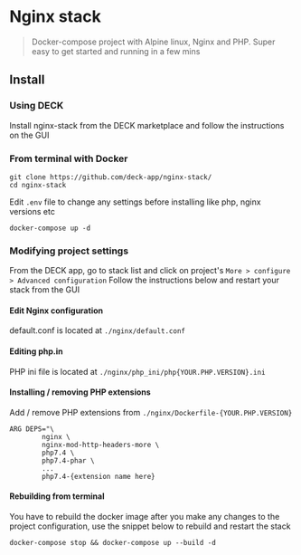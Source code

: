 # Nginx stack

> Docker-compose project with Alpine linux, Nginx and PHP. Super easy to get started and running in a few mins

## Install

### Using DECK

Install nginx-stack from the DECK marketplace and follow the instructions on the GUI

### From terminal with Docker

```
git clone https://github.com/deck-app/nginx-stack/
cd nginx-stack
```

Edit `.env` file to change any settings before installing like php, nginx versions etc

```
docker-compose up -d
```
### Modifying project settings
From the DECK app, go to stack list and click on project's `More > configure > Advanced configuration`
Follow the instructions below and restart your stack from the GUI

#### Edit Nginx configuration

default.conf is located at `./nginx/default.conf`

#### Editing php.in

PHP ini file is located at `./nginx/php_ini/php{YOUR.PHP.VERSION}.ini`

#### Installing / removing PHP extensions

Add / remove PHP extensions from `./nginx/Dockerfile-{YOUR.PHP.VERSION}`

```
ARG DEPS="\
        nginx \
        nginx-mod-http-headers-more \
        php7.4 \
        php7.4-phar \
        ...
        php7.4-{extension name here}
```

#### Rebuilding from terminal

You have to rebuild the docker image after you make any changes to the project configuration, use the snippet below to rebuild and restart the stack

```
docker-compose stop && docker-compose up --build -d
```
